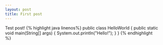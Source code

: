 ```yaml
---
layout: post
title: First post
---
```

Test post!
{% highlight java linenos%}
public class HelloWorld {
	public static void main(String[] args) {
		System.out.println("Hello!");
	}
}
{% endhighlight %}